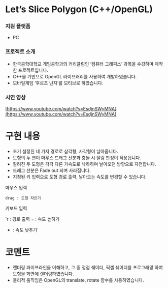 # Let’s Slice Polygon (C++/OpenGL)


### 지원 플랫폼

- PC

### 프로젝트 소개

- 한국공학대학교 게임공학과의 커리큘럼인 ‘컴퓨터 그래픽스’ 과목을 수강하며 제작한 프로젝트입니다.
- C++을 기반으로 OpenGL 라이브러리를 사용하여 개발하였습니다.
- 모바일게임 ‘후르츠 닌자’를 모티브로 하였습니다.

### 시연 영상

[https://www.youtube.com/watch?v=EsdjnSWyMNA](https://www.youtube.com/watch?v=EsdjnSWyMNA)

# 구현 내용


- 초기 설정된 네 가지 경로로 삼각형, 사각형이 날아옵니다.
- 도형의 두 변이 마우스 드래그 선분과 충돌 시 잘림 판정이 적용됩니다.
- 잘려진 두 도형은 각각 다른 가속도로 낙하하며 날아오던 방향으로 자전합니다.
- 드래그 선분은 Fade out 되며 사라집니다.
- 지정된 키 입력으로 도형 경로 출력, 날아오는 속도를 변경할 수 있습니다.

마우스 입력

`drag : 도형 자르기`

키보드 입력

`r : 경로 출력
 = : 속도 높히기
 - : 속도 낮추기`

# 코멘트


- 렌더링 파이프라인을 이해하고, 그 중 정점 쉐이더, 픽셀 쉐이더를 프로그래밍 하여 도형을 화면에 렌더링하였습니다.
- 물리적 움직임은 OpenGL의 translate, rotate 함수를 사용하였습니다.
